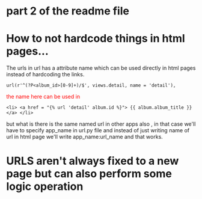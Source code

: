 # part 2 of the readme file 

# How to not hardcode things in html pages...
The urls in url has a attribute name which can be used directly in html pages instead of hardcoding the links.  

    url(r'^(?P<album_id>[0-9]+)/$', views.detail, name = 'detail'),

<font color='red'>the name here can be used in </font>

    <li> <a href = "{% url 'detail' album.id %}"> {{ album.album_title }}</a> </li>

but what is there is the same named url in other apps also , in that case we'll have to specify app_name in url.py file and instead of just writing name of url in html page we'll write app_name:url_name and that works.  

# URLS aren't always fixed to a new page but can also perform some logic operation